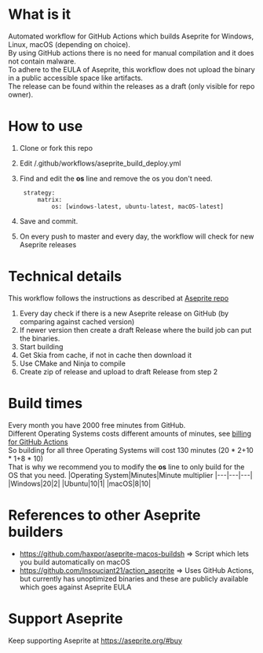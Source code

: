 # What is it
Automated workflow for GitHub Actions which builds Aseprite for Windows, Linux, macOS (depending on choice).</br>
By using GitHub actions there is no need for manual compilation and it does not contain malware.</br>
To adhere to the EULA of Aseprite, this workflow does not upload the binary in a public accessible space like artifacts.</br>
The release can be found within the releases as a draft (only visible for repo owner).

# How to use
1. Clone or fork this repo
2. Edit /.github/workflows/aseprite_build_deploy.yml
3. Find and edit the **os** line and remove the os you don't need.

        strategy:
            matrix:
                os: [windows-latest, ubuntu-latest, macOS-latest]
4. Save and commit.
5. On every push to master and every day, the workflow will check for new Aseprite releases
        
# Technical details
This workflow follows the instructions as described at [Aseprite repo](https://github.com/aseprite/aseprite/blob/master/INSTALL.md)

1. Every day check if there is a new Aseprite release on GitHub (by comparing against cached version)
2. If newer version then create a draft Release where the build job can put the binaries.
3. Start building
4. Get Skia from cache, if not in cache then download it
5. Use CMake and Ninja to compile
6. Create zip of release and upload to draft Release from step 2

# Build times
Every month you have 2000 free minutes from GitHub.</br>
Different Operating Systems costs different amounts of minutes, see [billing for GitHub Actions](https://help.github.com/en/github/setting-up-and-managing-billing-and-payments-on-github/about-billing-for-github-actions#about-billing-for-github-actions)</br>
So building for all three Operating Systems will cost 130 minutes (20 * 2+10 * 1+8 * 10)</br>
That is why we recommend you to modify the **os** line to only build for the OS that you need.
|Operating System|Minutes|Minute multiplier
|---|---|---|
|Windows|20|2|
|Ubuntu|10|1|
|macOS|8|10|

# References to other Aseprite builders
- https://github.com/haxpor/aseprite-macos-buildsh => Script which lets you build automatically on macOS
- https://github.com/Insouciant21/action_aseprite => Uses GitHub Actions, but currently has unoptimized binaries and these are publicly available which goes against Aseprite EULA

# Support Aseprite
Keep supporting Aseprite at https://aseprite.org/#buy
